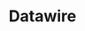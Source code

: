 ---
blog: https://datawire.io/blog
git: https://github.com/datawire
logohandle: datawireio
sort: datawire
title: Datawire
website: https://www.datawire.io/
---